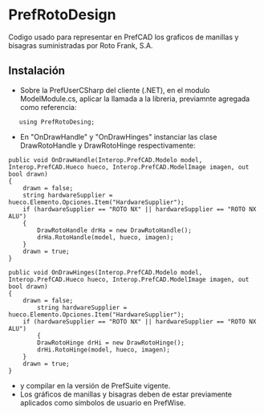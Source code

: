 # PrefRotoDesign
Codigo usado para representar en PrefCAD los graficos de manillas y bisagras suministradas por Roto Frank, S.A. 

## Instalación

- Sobre la PrefUserCSharp del cliente (.NET), en el modulo ModelModule.cs, aplicar la llamada a la libreria, previamnte agregada como referencia: 
```bash[c#]
   using PrefRotoDesing;
```  
- En "OnDrawHandle" y "OnDrawHinges" instanciar las clase DrawRotoHandle y DrawRotoHinge respectivamente:
```bash[c#]
public void OnDrawHandle(Interop.PrefCAD.Modelo model, Interop.PrefCAD.Hueco hueco, Interop.PrefCAD.ModelImage imagen, out bool drawn)
{
	drawn = false;
	string hardwareSupplier = hueco.Elemento.Opciones.Item("HardwareSupplier");
	if (hardwareSupplier == "ROTO NX" || hardwareSupplier == "ROTO NX ALU")
	{
		DrawRotoHandle drHa = new DrawRotoHandle();
		drHa.RotoHandle(model, hueco, imagen);
	}
	drawn = true;
}

public void OnDrawHinges(Interop.PrefCAD.Modelo model, Interop.PrefCAD.Hueco hueco, Interop.PrefCAD.ModelImage imagen, out bool drawn)
{
	drawn = false;
        string hardwareSupplier = hueco.Elemento.Opciones.Item("HardwareSupplier");
	if (hardwareSupplier == "ROTO NX" || hardwareSupplier == "ROTO NX ALU")
        {
		DrawRotoHinge drHi = new DrawRotoHinge();
		drHi.RotoHinge(model, hueco, imagen);
	}
	drawn = true;
}
```  
- y compilar en la versión de PrefSuite vigente.
- Los gráficos de manillas y bisagras deben de estar previamente aplicados como símbolos de usuario en PrefWise.
